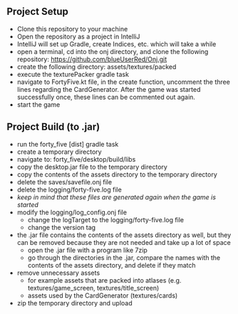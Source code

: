 
## Project Setup

- Clone this repository to your machine
- Open the repository as a project in IntelliJ
- IntelliJ will set up Gradle, create Indices, etc. which will take a while
- open a terminal, cd into the onj directory, and clone the following repository: https://github.com/blueUserRed/Onj.git
- create the following directory: assets/textures/packed
- execute the texturePacker gradle task
- navigate to FortyFive.kt file, in the create function, uncomment the three lines 
    regarding the CardGenerator. After the game was started successfully once, these lines
    can be commented out again.
- start the game

## Project Build (to .jar)

- run the forty_five [dist] gradle task
- create a temporary directory
- navigate to: forty_five/desktop/build/libs
- copy the desktop.jar file to the temporary directory
- copy the contents of the assets directory to the temporary directory
- delete the saves/savefile.onj file
- delete the logging/forty-five.log file
- _keep in mind that these files are generated again when the game
    is started_
- modify the logging/log_config.onj file
  - change the logTarget to the logging/forty-five.log file
  - change the version tag
- the .jar file contains the contents of the assets directory as well, but they can
    be removed because they are not needed and take up a lot of space
  - open the .jar file with a program like 7zip
  - go through the directories in the .jar, compare the names with the contents of the
      assets directory, and delete if they match
- remove unnecessary assets
  - for example assets that are packed into atlases (e.g. textures/game_screen, 
    textures/title_screen)
  - assets used by the CardGenerator (textures/cards)
- zip the temporary directory and upload
